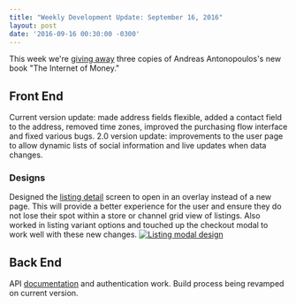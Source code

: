 ```yaml
---
title: "Weekly Development Update: September 16, 2016" 
layout: post
date: '2016-09-16 00:30:00 -0300'
---
```

        
This week we're [giving away](https://blog.openbazaar.org/giveaway-win-1-of-3-copies-of-the-internet-of-money-by-andreas-antonopoulos/) three copies of Andreas Antonopoulos's new book "The Internet of Money."

Front End
---------

Current version update: made address fields flexible, added a contact field to the address, removed time zones, improved the purchasing flow interface and fixed various bugs. 2.0 version update: improvements to the user page to allow dynamic lists of social information and live updates when data changes.

### Designs

Designed the [listing detail](https://projects.invisionapp.com/share/UR8KS9SQF#/screens/188402195) screen to open in an overlay instead of a new page. This will provide a better experience for the user and ensure they do not lose their spot within a store or channel grid view of listings. Also worked in listing variant options and touched up the checkout modal to work well with these new changes. [![Listing modal design](https://blog.openbazaar.org/wp-content/uploads/2016/09/Screenshot-from-2016-09-16-16-36-13-950x1024.png)](https://blog.openbazaar.org/wp-content/uploads/2016/09/Screenshot-from-2016-09-16-16-36-13.png)    

Back End
--------

API [documentation](https://cpacia.github.io/) and authentication work. Build process being revamped on current version.